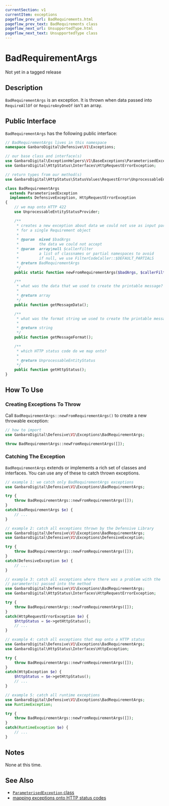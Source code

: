 ```yaml
---
currentSection: v1
currentItem: exceptions
pageflow_prev_url: BadRequirements.html
pageflow_prev_text: BadRequirements class
pageflow_next_url: UnsupportedType.html
pageflow_next_text: UnsupportedType class
---
```


# BadRequirementArgs

<div class="callout warning" markdown="1">
Not yet in a tagged release
</div>

## Description

`BadRequirementArgs` is an exception. It is thrown when data passed into `RequireAllOf` or `RequireAnyOneOf` isn't an array.

## Public Interface

`BadRequirementArgs` has the following public interface:

```php
// BadRequirementArgs lives in this namespace
namespace GanbaroDigital\Defensive\V1\Exceptions;

// our base class and interface(s)
use GanbaroDigital\ExceptionHelpers\V1\BaseExceptions\ParameterisedException;
use GanbaroDigital\HttpStatus\Interfaces\HttpRequestErrorException;

// return types from our method(s)
use GanbaroDigital\HttpStatus\StatusValues\RequestError\UnprocessableEntityStatus;

class BadRequirementArgs
  extends ParameterisedException
  implements DefensiveException, HttpRequestErrorException
{
    // we map onto HTTP 422
    use UnprocessableEntityStatusProvider;

    /**
     * creates a new exception about data we could not use as input parameters
     * for a single Requirement object
     *
     * @param  mixed $badArgs
     *         the data we could not accept
     * @param  array|null $callerFilter
     *         a list of classnames or partial namespaces to avoid
     *         if null, we use FilterCodeCaller::$DEFAULT_PARTIALS
     * @return BadRequirementArgs
     */
    public static function newFromRequirementArgs($badArgs, $callerFilter = null);

    /**
     * what was the data that we used to create the printable message?
     *
     * @return array
     */
    public function getMessageData();

    /**
     * what was the format string we used to create the printable message?
     *
     * @return string
     */
    public function getMessageFormat();

    /**
     * which HTTP status code do we map onto?
     *
     * @return UnprocessableEntityStatus
     */
    public function getHttpStatus();
}

```

## How To Use

### Creating Exceptions To Throw

Call `BadRequirementArgs::newFromRequirementArgs()` to create a new throwable exception:

```php
// how to import
use GanbaroDigital\Defensive\V1\Exceptions\BadRequirementArgs;

throw BadRequirementArgs::newFromRequirementArgs([]);
```

### Catching The Exception

`BadRequirementArgs` extends or implements a rich set of classes and interfaces. You can use any of these to catch thrown exceptions.

```php
// example 1: we catch only BadRequirementArgs exceptions
use GanbaroDigital\Defensive\V1\Exceptions\BadRequirementArgs;

try {
    throw BadRequirementArgs::newFromRequirementArgs([]);
}
catch(BadRequirementArgs $e) {
    // ...
}
```

```php
// example 2: catch all exceptions thrown by the Defensive Library
use GanbaroDigital\Defensive\V1\Exceptions\BadRequirementArgs;
use GanbaroDigital\Defensive\V1\Exceptions\DefensiveException;

try {
    throw BadRequirementArgs::newFromRequirementArgs([]);
}
catch(DefensiveException $e) {
    // ...
}
```

```php
// example 3: catch all exceptions where there was a problem with the
// parameter(s) passed into the method
use GanbaroDigital\Defensive\V1\Exceptions\BadRequirementArgs;
use GanbaroDigital\HttpStatus\Interfaces\HttpRequestErrorException;

try {
    throw BadRequirementArgs::newFromRequirementArgs([]);
}
catch(HttpRequestErrorException $e) {
    $httpStatus = $e->getHttpStatus();
    // ...
}
```

```php
// example 4: catch all exceptions that map onto a HTTP status
use GanbaroDigital\Defensive\V1\Exceptions\BadRequirementArgs;
use GanbaroDigital\HttpStatus\Interfaces\HttpException;

try {
    throw BadRequirementArgs::newFromRequirementArgs([]);
}
catch(HttpException $e) {
    $httpStatus = $e->getHttpStatus();
    // ...
}
```

```php
// example 5: catch all runtime exceptions
use GanbaroDigital\Defensive\V1\Exceptions\BadRequirementArgs;
use RuntimeException;

try {
    throw BadRequirementArgs::newFromRequirementArgs([]);
}
catch(RuntimeException $e) {
    // ...
}
```

## Notes

None at this time.

## See Also

* [`ParameterisedException` class](http://ganbarodigital.github.io/php-mv-exception-helpers/V1/BaseExceptions/ParameterisedException.html)
* [mapping exceptions onto HTTP status codes](http://ganbarodigital.github.io/php-http-status/usage/http-exceptions.html)
